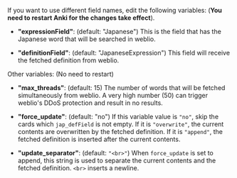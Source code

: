 If you want to use different field names, edit the following variables:
(**You need to restart Anki for the changes take effect**).

* **"expressionField"**: (default: "Japanese") This is the field that has the Japanese word that will be searched in weblio.

* **"definitionField"**: (default: "JapaneseExpression") This field will receive the fetched definition from weblio.

Other variables: 
(No need to restart)

* **"max_threads"**: (default: 15) The number of words that will be fetched simultaneously from weblio.
  A very high number (50) can trigger weblio's DDoS protection and result in no results.

* **"force_update"**: (default: "no") If this variable value is `"no"`, skip the cards which `jap_defField` is not empty.
  If it is `"overwrite"`, the current contents are overwritten by the fetched definition.
  If it is `"append"`, the fetched definition is inserted after the current contents.

* **"update_separator"**: (default: `"<br>"`) When `force_update` is set to append, this string is used to separate the current contents and the fetched definition.
  `<br>` inserts a newline.
